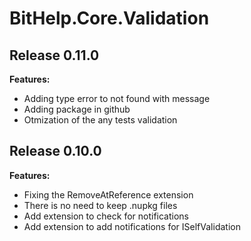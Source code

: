 # BitHelp.Core.Validation

## Release 0.11.0

**Features:**

- Adding type error to not found with message
- Adding package in github
- Otmization of the any tests validation

## Release 0.10.0

**Features:**

- Fixing the RemoveAtReference extension
- There is no need to keep .nupkg files
- Add extension to check for notifications
- Add extension to add notifications for ISelfValidation